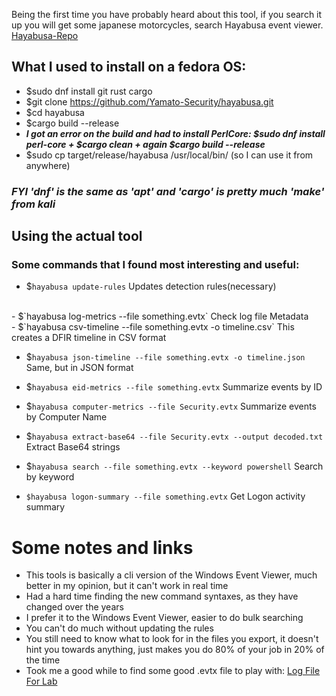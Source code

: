 Being the first time you have probably heard about this tool, if you search it up you will get some japanese motorcycles, search Hayabusa event viewer.
[Hayabusa-Repo](https://github.com/Yamato-Security/hayabusa)
## What I used to install on a fedora OS:
- $sudo dnf install git rust cargo
- $git clone https://github.com/Yamato-Security/hayabusa.git
- $cd hayabusa
- $cargo build --release
- ***I got an error on the build and had to install PerlCore: $sudo dnf install perl-core + $cargo clean + again $cargo build --release***
- $sudo cp target/release/hayabusa /usr/local/bin/  (so I can use it from anywhere)

### *FYI 'dnf' is the same as 'apt' and 'cargo' is pretty much 'make' from kali*

## Using the actual tool
### Some commands that I found most interesting and useful:
- $`hayabusa update-rules`
Updates detection rules(necessary)
<br>
- $`hayabusa log-metrics --file something.evtx`
Check log file Metadata
<br>
- $`hayabusa csv-timeline --file something.evtx -o timeline.csv`
This creates a DFIR timeline in CSV format 

- $`hayabusa json-timeline --file something.evtx -o timeline.json`
Same, but in JSON format

- $`hayabusa eid-metrics --file something.evtx`
Summarize events by ID

- $`hayabusa computer-metrics --file Security.evtx`
Summarize events by Computer Name

- $`hayabusa extract-base64 --file Security.evtx --output decoded.txt`
Extract Base64 strings

- $`hayabusa search --file something.evtx --keyword powershell`
Search by keyword

- `$hayabusa logon-summary --file something.evtx`
Get Logon activity summary


# Some notes and links
- This tools is basically a cli version of the Windows Event Viewer, much better in my opinion, but it can't work in real time
- Had a hard time finding the new command syntaxes, as they have changed over the years
- I prefer it to the Windows Event Viewer, easier to do bulk searching
- You can't do much without updating the rules
- You still need to know what to look for in the files you export, it doesn't hint you towards anything, just makes you do 80% of your job in 20% of the time
- Took me a good while to find some good .evtx file to play with: [Log File For Lab](https://github.com/sbousseaden/EVTX-ATTACK-SAMPLES/blob/master/AutomatedTestingTools/PanacheSysmon_vs_AtomicRedTeam01.evtx)
